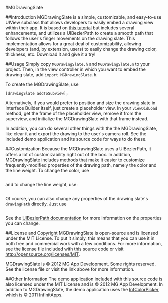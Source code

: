 #MGDrawingSlate

##Introduction
MGDrawingSlate is a simple, customizable, and easy-to-use UIView subclass that allows developers to easily embed a drawing view within their app. It is based on [this tutorial](http://soulwithmobiletechnology.blogspot.com/2011/05/uibezierpath-tutorial-for-iphone-sdk-40.html) but includes several enhancements, and utilizes a UIBezierPath to create a smooth path that follows the user's finger movements on the drawing slate. This implementation allows for a great deal of customizability, allowing developers (and, by extension, users) to easily change the drawing color, thickness, etc. Download it and give it a try!

##Usage
Simply copy ```MGDrawingSlate.h``` and ```MGDrawingSlate.m``` to your project. Then, in the view controller in which you want to embed the drawing slate, add ```import MGDrawingSlate.h```.

To create the MGDrawingSlate, use

```MGDrawingSlate *drawingSlate = [[MGDrawingSlate alloc] initWithFrame:CGRectMake(x, y, width, height)];
[drawingSlate addToSubview];
```

Alternatively, if you would prefer to position and size the drawing slate in Interface Builder itself, just create a placeholder view. In your ```viewDidLoad``` method, get the frame of the placeholder view, remove it from the superview, and initialize the MGDrawingSlate with that frame instead.

In addition, you can do several other things with the the MGDrawingSlate, like clear it and export the drawing to the user's camera roll. See the included demo application and its source code for ways to do these. 

##Customization
Because the MGDrawingSlate uses a UIBezierPath, it offers a lot of customizability right out of the box. In addition, MGDrawingSlate includes methods that make it easier to customize frequently-modified properties of the drawing path, namely the color and the line weight. To change the color, use

```[drawingSlate changeColorTo:whateverUIColorYouWant];
```

and to change the line weight, use:

```[drawingSlate changeLineWeightTo:whateverIntegerYouWant];
```

Of course, you can also change any properties of the drawing slate's ```drawingPath``` directly. Just use

```drawingSlate->whateverProperty = desiredValue;
```

See the [UIBezierPath documentation](http://developer.apple.com/library/ios/#documentation/uikit/reference/UIBezierPath_class/Reference/Reference.html) for more information on the properties you can change.

##License and Copyright
MGDrawingSlate is open-source and is licensed under the MIT License. To put it simply, this means that you can use it in both free and commercial work with a few conditions. For more information, see the license file included with this source code or visit http://opensource.org/licenses/MIT.

MGDrawingSlate is © 2012 MG App Development. Some rights reserved. See the license file or visit the link above for more information.

##Other Information
The demo application included with this source code is also licensed under the MIT License and is © 2012 MG App Development. In addition to MGDrawingSlate, the demo application uses the [InfColorPicker](https://github.com/InfinitApps/InfColorPicker), which is © 2011 InfinitApps.
